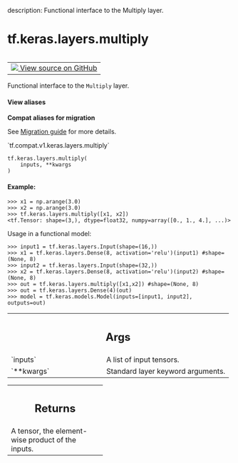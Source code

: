 description: Functional interface to the Multiply layer.

<div itemscope itemtype="http://developers.google.com/ReferenceObject">
<meta itemprop="name" content="tf.keras.layers.multiply" />
<meta itemprop="path" content="Stable" />
</div>

# tf.keras.layers.multiply

<!-- Insert buttons and diff -->

<table class="tfo-notebook-buttons tfo-api nocontent" align="left">
<td>
  <a target="_blank" href="https://github.com/keras-team/keras/tree/v2.9.0/keras/layers/merging/multiply.py#L53-L81">
    <img src="https://www.tensorflow.org/images/GitHub-Mark-32px.png" />
    View source on GitHub
  </a>
</td>
</table>



Functional interface to the `Multiply` layer.

<section class="expandable">
  <h4 class="showalways">View aliases</h4>
  <p>
<b>Compat aliases for migration</b>
<p>See
<a href="https://www.tensorflow.org/guide/migrate">Migration guide</a> for
more details.</p>
<p>`tf.compat.v1.keras.layers.multiply`</p>
</p>
</section>

<pre class="devsite-click-to-copy prettyprint lang-py tfo-signature-link">
<code>tf.keras.layers.multiply(
    inputs, **kwargs
)
</code></pre>



<!-- Placeholder for "Used in" -->


#### Example:



```
>>> x1 = np.arange(3.0)
>>> x2 = np.arange(3.0)
>>> tf.keras.layers.multiply([x1, x2])
<tf.Tensor: shape=(3,), dtype=float32, numpy=array([0., 1., 4.], ...)>
```

Usage in a functional model:

```
>>> input1 = tf.keras.layers.Input(shape=(16,))
>>> x1 = tf.keras.layers.Dense(8, activation='relu')(input1) #shape=(None, 8)
>>> input2 = tf.keras.layers.Input(shape=(32,))
>>> x2 = tf.keras.layers.Dense(8, activation='relu')(input2) #shape=(None, 8)
>>> out = tf.keras.layers.multiply([x1,x2]) #shape=(None, 8)
>>> out = tf.keras.layers.Dense(4)(out)
>>> model = tf.keras.models.Model(inputs=[input1, input2], outputs=out)
```

<!-- Tabular view -->
 <table class="responsive fixed orange">
<colgroup><col width="214px"><col></colgroup>
<tr><th colspan="2"><h2 class="add-link">Args</h2></th></tr>

<tr>
<td>
`inputs`
</td>
<td>
A list of input tensors.
</td>
</tr><tr>
<td>
`**kwargs`
</td>
<td>
Standard layer keyword arguments.
</td>
</tr>
</table>



<!-- Tabular view -->
 <table class="responsive fixed orange">
<colgroup><col width="214px"><col></colgroup>
<tr><th colspan="2"><h2 class="add-link">Returns</h2></th></tr>
<tr class="alt">
<td colspan="2">
A tensor, the element-wise product of the inputs.
</td>
</tr>

</table>

